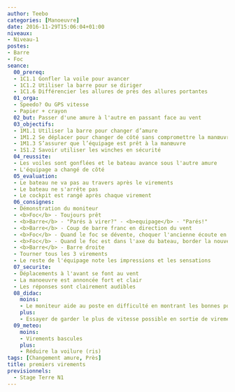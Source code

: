 ```yaml
---
author: Teebo
categories: [Manoeuvre]
date: 2016-11-29T15:06:04+01:00
niveaux:
- Niveau-1
postes:
- Barre
- Foc
seance:
  00_prereq:
  - 1C1.1 Gonfler la voile pour avancer
  - 1C1.2 Utiliser la barre pour se diriger
  - 1C1.6 Différencier les allures de près des allures portantes
  01_orga:
  - Speedo? Ou GPS vitesse
  - Papier + crayon
  02_but: Passer d'une amure à l'autre en passant face au vent
  03_objectifs:
  - 1M1.1 Utiliser la barre pour changer d’amure
  - 1M1.2 Se déplacer pour changer de côté sans compromettre la manœuvre
  - 1M1.3 S’assurer que l’équipage est prêt à la manœuvre
  - 1S1.2 Savoir utiliser les winches en sécurité
  04_reussite:
  - Les voiles sont gonflées et le bateau avance sous l'autre amure
  - L'équipage a changé de côté
  05_evaluation:
  - Le bateau ne va pas au travers après le virements
  - Le bateau ne s'arrête pas
  - Le cockpit est rangé après chaque virement
  06_consignes:
  - Démonstration du moniteur
  - <b>Foc</b> - Toujours prêt
  - <b>Barre</b> - "Parés à virer?" - <b>equipage</b> - "Parés!"
  - <b>Barre</b> - Coup de barre franc en direction du vent
  - <b>Foc</b> - Quand le foc se dévente, choquer l'ancienne écoute en grand, reprendre le mou de la future écoute
  - <b>Foc</b> - Quand le foc est dans l'axe du bateau, border la nouvelle écoute à fond
  - <b>Barre</b> - Barre droite
  - Tourner tous les 3 virements  
  - Le reste de l'équipage note les impressions et les sensations
  07_securite:
  - Déplacements à l'avant se font au vent
  - La manoeuvre est annoncée fort et clair
  - Les réponses sont clairement audibles
  08_didac:
    moins:
    - Le moniteur aide au poste en difficulté en montrant les bonnes positions
    plus:
    - Essayer de garder le plus de vitesse possible en sortie de virement
  09_meteo:
    moins:
    - Virements bascules
    plus:
    - Réduire la voilure (ris)
tags: [Changement amure, Près]
title: premiers virements
previsionnels:
  - Stage Terre N1
---
```

